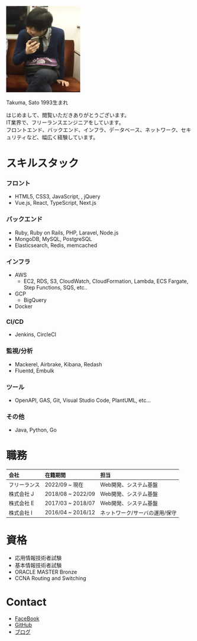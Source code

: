 <img src="./IMG_1634.JPG" width="200px">

Takuma, Sato
1993生まれ

はじめまして、閲覧いただきありがとうございます。  
IT業界で、フリーランスエンジニアをしています。  
フロントエンド、バックエンド、インフラ、データベース、ネットワーク、セキュリティなど、幅広く経験しています。


# スキルスタック

### フロント

- HTML5, CSS3, JavaScript, , jQuery
- Vue.js, React, TypeScript, Next.js

### バックエンド

- Ruby, Ruby on Rails, PHP, Laravel, Node.js
- MongoDB, MySQL, PostgreSQL
- Elasticsearch, Redis, memcached

### インフラ

- AWS
  - EC2, RDS, S3, CloudWatch, CloudFormation, Lambda, ECS Fargate, Step Functions, SQS, etc..
- GCP
  - BigQuery
- Docker

### CI/CD

- Jenkins, CircleCI

### 監視/分析

- Mackerel, Airbrake, Kibana, Redash
- Fluentd, Embulk

### ツール

- OpenAPI, GAS, Git, Visual Studio Code, PlantUML, etc...

### その他

- Java, Python, Go


# 職務

| 会社 | 在籍期間 | 担当 |
|:-------------|:------------------|:------|
| フリーランス | 2022/09 ~ 現在 | Web開発、システム基盤 |
| 株式会社 J | 2018/08 ~ 2022/09 | Web開発、システム基盤 |
| 株式会社 E | 2017/03 ~ 2018/07 | Web開発、システム基盤 |
| 株式会社 I | 2016/04 ~ 2016/12 | ネットワーク/サーバの運用/保守 |

# 資格
- 応用情報技術者試験
- 基本情報技術者試験
- ORACLE MASTER Bronze
- CCNA Routing and Switching

# Contact
- [FaceBook](https://www.facebook.com/tk0sugar/)
- [GitHub](https://github.com/tk-sugar)
- [ブログ](https://app-engineer.hatenablog.com/)
